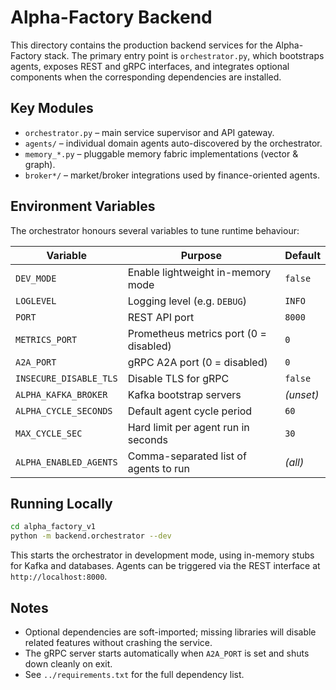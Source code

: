 # Alpha-Factory Backend

This directory contains the production backend services for the Alpha-Factory stack. The primary entry point is `orchestrator.py`, which bootstraps agents, exposes REST and gRPC interfaces, and integrates optional components when the corresponding dependencies are installed.

## Key Modules

- `orchestrator.py` – main service supervisor and API gateway.
- `agents/` – individual domain agents auto-discovered by the orchestrator.
- `memory_*.py` – pluggable memory fabric implementations (vector & graph).
- `broker*/` – market/broker integrations used by finance-oriented agents.

## Environment Variables

The orchestrator honours several variables to tune runtime behaviour:

| Variable | Purpose | Default |
|----------|---------|---------|
| `DEV_MODE` | Enable lightweight in-memory mode | `false` |
| `LOGLEVEL` | Logging level (e.g. `DEBUG`) | `INFO` |
| `PORT` | REST API port | `8000` |
| `METRICS_PORT` | Prometheus metrics port (0 = disabled) | `0` |
| `A2A_PORT` | gRPC A2A port (0 = disabled) | `0` |
| `INSECURE_DISABLE_TLS` | Disable TLS for gRPC | `false` |
| `ALPHA_KAFKA_BROKER` | Kafka bootstrap servers | *(unset)* |
| `ALPHA_CYCLE_SECONDS` | Default agent cycle period | `60` |
| `MAX_CYCLE_SEC` | Hard limit per agent run in seconds | `30` |
| `ALPHA_ENABLED_AGENTS` | Comma-separated list of agents to run | *(all)* |

## Running Locally

```bash
cd alpha_factory_v1
python -m backend.orchestrator --dev
```

This starts the orchestrator in development mode, using in-memory stubs for Kafka and databases. Agents can be triggered via the REST interface at `http://localhost:8000`.

## Notes

- Optional dependencies are soft-imported; missing libraries will disable related features without crashing the service.
- The gRPC server starts automatically when `A2A_PORT` is set and shuts down cleanly on exit.
- See `../requirements.txt` for the full dependency list.

